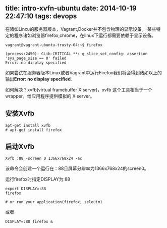 title: intro-xvfn-ubuntu
date: 2014-10-19 22:47:10
tags: devops
---

在诸如Linxu的服务器版本，Vagrant,Docker并不包含物理的显示设备。
某些特定的程序诸如浏览器firefox,chrome，在linux下运行都需要依赖于显示设备。

```
vagrant@vagrant-ubuntu-trusty-64:~$ firefox

(process:2450): GLib-CRITICAL **: g_slice_set_config: assertion 'sys_page_size == 0' failed
Error: no display specified
```

如果尝试在服务器版本Linux或者Vagrant中运行Firefox我们将会得到诸如以上的输出**Error: no display specified**.

如何解决？xvfb(virtual framebuffer X server)，xvfb 这个工具相当于一个wrapper，给应用程序提供模拟的 X server。

## 安装Xvfb

```
apt-get install xvfb
# apt-get install firefox
```

## 启动Xvfb

```
Xvfb :88 -screen 0 1366x768x24 -ac
```

该命令会创建一个运行在：88且屏幕分辨率为1366x768x24的screen0。

运行firefox时指定DISPLAY为:88

```
export DISPLAY=:88
firefox

# or run your application(firefox, seleuim)
```

或者

```
DISPLAY=:88 firefox &
```
